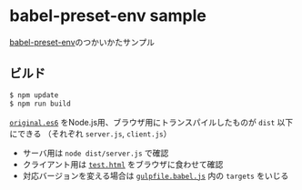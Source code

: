 babel-preset-env sample
===

[babel-preset-env](https://github.com/babel/babel-preset-env)のつかいかたサンプル

## ビルド
```bash
$ npm update
$ npm run build
```

[`original.es6`](./original.es6) をNode.js用、ブラウザ用にトランスパイルしたものが `dist` 以下にできる
（それぞれ `server.js`, `client.js`）

* サーバ用は `node dist/server.js` で確認
* クライアント用は [`test.html`](./test.html) をブラウザに食わせて確認
* 対応バージョンを変える場合は [`gulpfile.babel.js`](./gulpfile.babel.js) 内の `targets` をいじる
